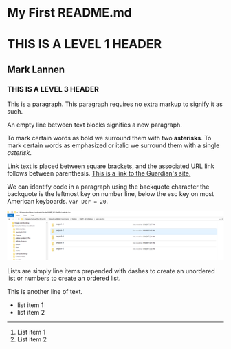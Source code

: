 # My First README.md
# THIS IS A LEVEL 1 HEADER
## Mark Lannen
### THIS IS A LEVEL 3 HEADER

This is a paragraph. This paragraph requires no extra markup to signify it as such.

An empty line between text blocks signifies a new paragraph.

To mark certain words as bold we surround them with two **asterisks**. To mark certain words as emphasized or italic we surround them with a single *asterisk*.

Link text is placed between square brackets, and the associated URL link follows between parenthesis. [This is a link to the Guardian's site.](https://www.theguardian.com/uk)

We can identify code in a paragraph using the backquote character the backquote is the leftmost key on number line, below the esc key on most American keyboards. `var Der = 20`.

![This is a relative link](./images/screenshot-1.PNG)

Lists are simply line items prepended with dashes to create an unordered list or numbers to create an ordered list.

This is another line of text.

- list item 1
- list item 2

___


1. List item 1
2. List item 2
